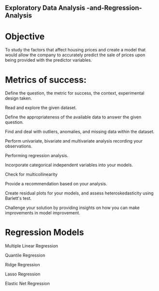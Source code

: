 ## Exploratory Data Analysis -and-Regression-Analysis
#  Objective
To study the factors that affect housing prices and create a model that would allow the company to accurately predict the sale of prices upon being provided with the predictor variables. 
# Metrics of success:
Define the question, the metric for success, the context, experimental design taken.

Read and explore the given dataset.

Define the appropriateness of the available data to answer the given question.

Find and deal with outliers, anomalies, and missing data within the dataset.

Perform univariate, bivariate and multivariate analysis recording your observations.

Performing regression analysis.

Incorporate categorical independent variables into your models.

Check for multicollinearity

Provide a recommendation based on your analysis. 

Create residual plots for your models, and assess heteroskedasticity using Barlett's test.

Challenge your solution by providing insights on how you can make improvements in model improvement.

# Regression Models
Multiple Linear Regression

Quantile Regression

Ridge Regression

Lasso Regression

Elastic Net Regression
